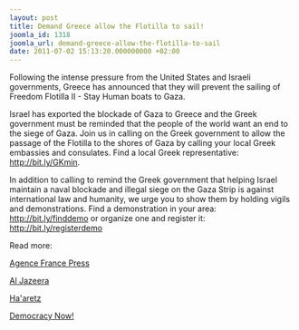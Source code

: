 ```yaml
---
layout: post
title: Demand Greece allow the Flotilla to sail!
joomla_id: 1318
joomla_url: demand-greece-allow-the-flotilla-to-sail
date: 2011-07-02 15:13:20.000000000 +02:00
---
```

<p>Following the intense pressure from the United States and Israeli governments, Greece has announced that they will prevent the sailing of Freedom Flotilla II - Stay Human boats to Gaza.</p>
<p>Israel has exported the blockade of Gaza to Greece and the Greek government must be reminded that the people of the world want an end to the siege of Gaza. Join us in calling on the Greek government to allow the passage of the Flotilla to the shores of Gaza by calling your local Greek embassies and consulates. Find a local Greek representative: <a href="http://bit.ly/GKmin">http://bit.ly/GKmin</a>.</p>
<p>In addition to calling to remind the Greek government that helping Israel maintain a naval blockade and illegal siege on the Gaza Strip is against international law and humanity, we urge you to show them by holding vigils and demonstrations. Find a demonstration in your area: <a href="http://bit.ly/finddemo">http://bit.ly/finddemo</a> or organize one and register it: <a href="http://bit.ly/registerdemo">http://bit.ly/registerdemo</a></p>
<p>Read more:</p>
<p><a href="http://www.google.com/hostednews/afp/article/ALeqM5gdpyy8fq3IKLB34Z8n0xNGaD0WQQ?docId=CNG.e740b6d0077ba8c28f6d1dd931c6f679.521">Agence France Press</a></p>
<p><a href="http://www.google.com/hostednews/afp/article/ALeqM5gdpyy8fq3IKLB34Z8n0xNGaD0WQQ?docId=CNG.e740b6d0077ba8c28f6d1dd931c6f679.521"></a> <a href="http://english.aljazeera.net/news/middleeast/2011/07/201171143845732109.html">Al Jazeera</a></p>
<p><a href="http://english.aljazeera.net/news/middleeast/2011/07/201171143845732109.html"></a> <a href="http://www.haaretz.com/news/diplomacy-defense/greece-blocks-departure-of-all-gaza-bound-ships-1.370756">Ha'aretz</a></p>
<p><a href="http://www.haaretz.com/news/diplomacy-defense/greece-blocks-departure-of-all-gaza-bound-ships-1.370756"></a> <a href="http://www.democracynow.org/2011/7/1/us_ship_in_freedom_flotilla_leaves">Democracy Now!</a></p>
